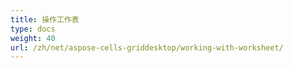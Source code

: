 ```yaml
---
title: 操作工作表
type: docs
weight: 40
url: /zh/net/aspose-cells-griddesktop/working-with-worksheet/
---
```



